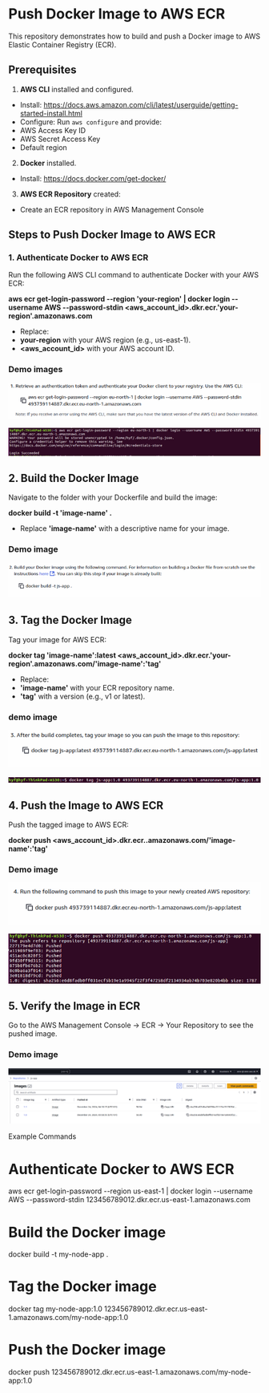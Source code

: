 # Push Docker Image to AWS ECR

This repository demonstrates how to build and push a Docker image to AWS Elastic Container Registry (ECR).


## Prerequisites
1. **AWS CLI** installed and configured.
- Install: https://docs.aws.amazon.com/cli/latest/userguide/getting-started-install.html
- Configure: Run `aws configure` and provide:
- AWS Access Key ID
- AWS Secret Access Key
- Default region
2. **Docker** installed.
- Install: https://docs.docker.com/get-docker/
3. **AWS ECR Repository** created:
- Create an ECR repository in AWS Management Console


## Steps to Push Docker Image to AWS ECR

### 1. Authenticate Docker to AWS ECR
Run the following AWS CLI command to authenticate Docker with your AWS ECR:

**aws ecr get-login-password --region 'your-region' | docker login --username AWS --password-stdin <aws_account_id>.dkr.ecr.'your-region'.amazonaws.com**

- Replace:
- **your-region** with your AWS region (e.g., us-east-1).
- **<aws_account_id>** with your AWS account ID.

### Demo images

![login-to-aws-ecr](https://github.com/kwenealete/docker-to-aws-ecr/blob/master/app/images/login.png)


![login-to-aws-ecr1](https://github.com/kwenealete/docker-to-aws-ecr/blob/master/app/images/login1.png)


## 2. Build the Docker Image

Navigate to the folder with your Dockerfile and build the image:

**docker build -t 'image-name' .**

- Replace **'image-name'** with a descriptive name for your image.

### Demo image

![build](https://github.com/kwenealete/docker-to-aws-ecr/blob/master/app/images/build.png)

## 3. Tag the Docker Image

Tag your image for AWS ECR:

**docker tag 'image-name':latest <aws_account_id>.dkr.ecr.'your-region'.amazonaws.com/'image-name':'tag'**

- Replace:
- **'image-name'** with your ECR repository name.
- **'tag'** with a version (e.g., v1 or latest).

### demo image

![tag](https://github.com/kwenealete/docker-to-aws-ecr/blob/master/app/images/tag.png)


![tag1](https://github.com/kwenealete/docker-to-aws-ecr/blob/master/app/images/tag1.png)

## 4. Push the Image to AWS ECR

Push the tagged image to AWS ECR:

**docker push <aws_account_id>.dkr.ecr.<your-region>.amazonaws.com/'image-name':'tag'**


### Demo image

![push](https://github.com/kwenealete/docker-to-aws-ecr/blob/master/app/images/push.png)


![push1](https://github.com/kwenealete/docker-to-aws-ecr/blob/master/app/images/push1.png)


## 5.  Verify the Image in ECR

Go to the AWS Management Console → ECR → Your Repository to see the pushed image.

### Demo image

![Image](https://github.com/kwenealete/docker-to-aws-ecr/blob/master/app/images/images.png)

Example Commands

# Authenticate Docker to AWS ECR
aws ecr get-login-password --region us-east-1 | docker login --username AWS --password-stdin 123456789012.dkr.ecr.us-east-1.amazonaws.com

# Build the Docker image
docker build -t my-node-app .

# Tag the Docker image
docker tag my-node-app:1.0 123456789012.dkr.ecr.us-east-1.amazonaws.com/my-node-app:1.0

# Push the Docker image
docker push 123456789012.dkr.ecr.us-east-1.amazonaws.com/my-node-app:1.0